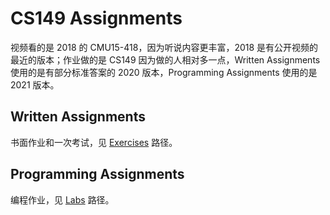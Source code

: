 # CS149 Assignments

视频看的是 2018 的 CMU15-418，因为听说内容更丰富，2018 是有公开视频的最近的版本；作业做的是 CS149 因为做的人相对多一点，Written Assignments 使用的是有部分标准答案的 2020 版本，Programming Assignments 使用的是 2021 版本。

## Written Assignments

书面作业和一次考试，见 [Exercises](./Exercises/) 路径。

## Programming Assignments

编程作业，见 [Labs](./Labs/) 路径。
